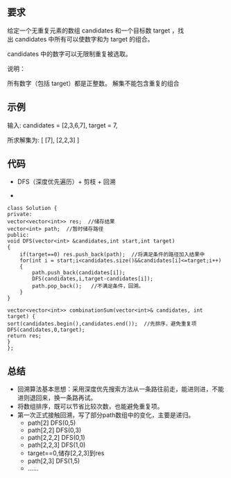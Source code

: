 ## 要求
给定一个无重复元素的数组 candidates 和一个目标数 target ，找出 candidates 中所有可以使数字和为 target 的组合。

candidates 中的数字可以无限制重复被选取。

说明：

所有数字（包括 target）都是正整数。
解集不能包含重复的组合

## 示例
输入: candidates = [2,3,6,7], target = 7,

所求解集为:
[
  [7],
  [2,2,3]
]

## 代码
- DFS（深度优先遍历）+ 剪枝 + 回溯

-

 	class Solution {
	private:
    vector<vector<int>> res;  //储存结果
    vector<int> path;  //暂时储存路径
	public:
    void DFS(vector<int> &candidates,int start,int target)
    {
        if(target==0) res.push_back(path);  //将满足条件的路径加入结果中
        for(int i = start;i<candidates.size()&&candidates[i]<=target;i++)
        {
            path.push_back(candidates[i]);
            DFS(candidates,i,target-candidates[i]);
            path.pop_back();   //不满足条件，回溯。
        }
    }

    vector<vector<int>> combinationSum(vector<int>& candidates, int target) {
    sort(candidates.begin(),candidates.end());  //先排序，避免重复项
    DFS(candidates,0,target);
    return res;   
    }   
	};
## 总结
- 回溯算法基本思想：采用深度优先搜索方法从一条路往前走，能进则进，不能进则退回来，换一条路再试。
- 将数组排序，既可以节省比较次数，也能避免重复项。
- 第一次正式接触回溯，写了部分path数组中的变化，主要是递归。
	- path[2] DFS(0,5)
	- path[2,2] DFS(0,3)
	- path[2,2,2] DFS(0,1)
	- path[2,2,3] DFS(1,0)
	- target==0,储存[2,2,3]到res
	- path[2,3] DFS(1,5)
	- ......